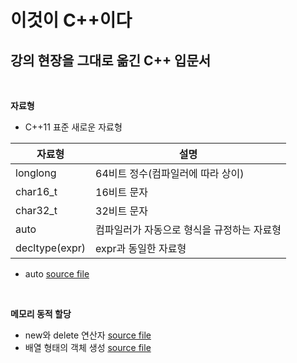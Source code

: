 # 이것이 C++이다
## 강의 현장을 그대로 옮긴 C++ 입문서

<br/>

**자료형**

+ C++11 표준 새로운 자료형

자료형 | 설명
------------ | -------------
longlong | 64비트 정수(컴파일러에 따라 상이)
char16_t | 16비트 문자
char32_t | 32비트 문자
auto | 컴파일러가 자동으로 형식을 규정하는 자료형
decltype(expr) | expr과 동일한 자료형

+ auto [source file](https://github.com/Hanbyori/Project/blob/main/Sample/Auto.cpp)

<br/>

**메모리 동적 할당**

+ new와 delete 연산자 [source file](https://github.com/Hanbyori/Project/blob/main/Sample/NewDelete.cpp)
+ 배열 형태의 객체 생성 [source file](https://github.com/Hanbyori/Project/blob/main/Sample/NewDeleteArray.cpp)
